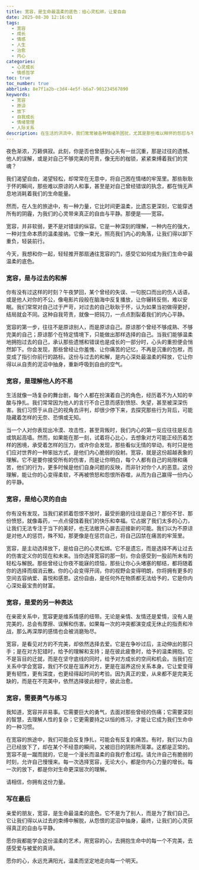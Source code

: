 ```yaml
---
title: 宽容，是生命最温柔的底色：给心灵松绑，让爱自由
date: 2025-08-30 12:16:01
tags:
  - 宽容
  - 成长
  - 情感
  - 人生
  - 治愈
  - 内心
categories:
  - 心灵成长
  - 情感哲学
toc: true
toc_number: true
abbrlink: 8e7f1a2b-c3d4-4e5f-b6a7-901234567890
keywords:
  - 宽容
  - 原谅
  - 放下
  - 自我成长
  - 情绪管理
  - 人际关系
description: 在生活的洪流中，我们常常被各种情绪所困扰，尤其是那些难以释怀的怨怼与不甘。然而，有一种力量，它能穿透所有的阴霾，为我们的心灵带来真正的自由与平静，那便是宽容。本文将带你深入探索宽容的真谛，感受它如何成为我们生命中最温柔的底色，引导我们与过去和解，理解他人，最终让爱在心中自由流淌。
---
```


夜色渐浓，万籁俱寂。此刻，你是否也曾感到心头有一丝沉重，那是过往的遗憾、他人的误解，或是对自己不够完美的苛责，像无形的枷锁，紧紧束缚着我们的灵魂？

我们渴望自由，渴望轻松，却常常在无意中，将自己困在情绪的牢笼里。那些耿耿于怀的瞬间，那些难以原谅的人和事，甚至是对自己曾经错误的执念，都在悄无声息地消耗着我们的生命能量。

然而，在人生的旅途中，有一种力量，它比时间更温柔，比遗忘更深刻，它能穿透所有的阴霾，为我们的心灵带来真正的自由与平静。那便是——宽容。

宽容，并非软弱，更不是对错误的纵容。它是一种深刻的理解，一种内在的强大，一种对生命本质的温柔接纳。它像一束光，照亮我们内心的角落，让我们得以卸下重负，轻装前行。

今天，我想和你一起，轻轻推开那扇通往宽容的门，感受它如何成为我们生命中最温柔的底色。

### 宽容，是与过去的和解

你有没有过这样的时刻？午夜梦回，某个曾经的失误、一句脱口而出的伤人话语，或是他人对你的不公，像电影片段般在脑海中反复播放，让你辗转反侧，难以安眠。我们常常对自己过于严苛，对过去的自己耿耿于怀，认为如果当初做得更好，结局就会不同。这种自我苛责，就像一把钝刀，一点点割裂着我们的内心平静。

宽容的第一步，往往不是原谅别人，而是原谅自己。原谅那个曾经不够成熟、不够完美的自己；原谅那个在特定情境下，只能做出那样选择的自己。当我们能够温柔地拥抱过去的自己，承认那些遗憾和错误也是成长的一部分时，心头的重担便会悄然卸下。你会发现，那些曾经让你羞愧、让你痛苦的记忆，不再是沉重的包袱，而变成了指引你前行的路标。这份与过去的和解，是内心深处最温柔的释放，它让你得以从自责的泥沼中抽身，重新呼吸到自由的空气。

### 宽容，是理解他人的不易

生活就像一场复杂的舞台剧，每个人都在扮演着自己的角色，经历着不为人知的辛酸与挣扎。我们常常因为他人的言行不合己意而感到愤怒、失望，甚至被深深伤害。我们习惯于从自己的视角去评判，却很少停下来，去探究那些行为背后，可能隐藏着怎样的无奈、恐惧或无知。

当一个人对你表现出冷漠、攻击性，甚至背叛时，我们内心的第一反应往往是反击或筑起高墙。然而，如果能在那一刻，试着将心比心，去想象对方可能正经历着怎样的困境，承受着怎样的压力，或许你会发现，那些看似无情的举动，有时只是他们应对世界的一种笨拙方式，是他们内心脆弱的投射。宽容，就是这份超越表象的理解。它不是要你接受所有的伤害，而是让你明白，每个人都有自己的局限和痛苦，他们的行为，更多时候是他们自身问题的反映，而非针对你个人的恶意。这份理解，能让你的心变得柔软，不再被愤怒和怨恨所吞噬，从而为自己赢得一份内心的平静。

### 宽容，是给心灵的自由

你有没有发现，当我们紧抓着怨恨不放时，最受折磨的往往是自己？那份不甘、那份愤怒，就像毒药，一点点侵蚀着我们的快乐和幸福。它占据了我们太多的心力，让我们无法专注于当下的美好，也无法敞开心扉去迎接新的可能。我们以为不原谅是对他人的惩罚，殊不知，那更像是在惩罚自己，将自己囚禁在痛苦的牢笼里。

宽容，是主动选择放下，是给自己的心灵松绑。它不是遗忘，而是选择不再让过去的伤害定义你的现在和未来。当你选择宽容的那一刻，你会感受到一股前所未有的轻松与解脱。那些曾经让你夜不能寐的烦恼，那些让你心头堵塞的郁结，都将随着你的选择而烟消云散。你的心会变得开阔，你的视野会变得明朗，你将拥有更多的空间去容纳爱、喜悦和感恩。这份自由，是任何外在物质都无法给予的，它是你内心深处最宝贵的财富。

### 宽容，是爱的另一种表达

在亲密关系中，宽容更是维系情感的纽带。无论是亲情、友情还是爱情，没有人是完美的，总会有摩擦、误解和伤害。如果每一次的冲突都演变成无休止的指责和冷战，那么再深厚的感情也会被消磨殆尽。

宽容，是看见对方的不完美，却依然选择去爱。它是在争吵过后，主动伸出的那只手；是在对方犯错时，给予的理解和支持；是在彼此疲惫时，给予的温柔拥抱。它不是盲目的迁就，而是在坚守底线的同时，给予对方成长的空间和机会。当我们在关系中学会宽容，我们不仅是在滋养对方，更是在滋养这份关系本身。它让爱变得更有韧性，更有深度，也更经得起时间的考验。因为真正的爱，从来都不是完美无缺的，而是在不完美中，依然选择彼此相守，彼此治愈。

### 宽容，需要勇气与练习

我知道，宽容并非易事。它需要巨大的勇气，去面对那些曾经的伤痛；它需要深刻的智慧，去理解人性的复杂；它更需要持之以恒的练习，才能让它成为我们生命中的一种习惯。

在宽容的旅途中，我们可能会反复挣扎，可能会有反复的痛苦。有时，我们以为自己已经放下了，却在某个不经意的瞬间，又被旧日的阴影所笼罩。这都是正常的。宽容不是一蹴而就的，它是一个漫长而温柔的自我疗愈过程。请允许自己有脆弱的时刻，允许自己慢慢来。每一次选择宽容，无论大小，都是你内心力量的增长。每一次的放下，都是你对生命更深层次的理解。

请相信，你拥有这份力量。

### 写在最后

亲爱的朋友，宽容，是生命最温柔的底色。它不是为了别人，而是为了我们自己。它让我们得以从过去的束缚中解脱，从怨恨的泥沼中抽身，最终，让我们的心灵获得真正的自由与平静。

愿你我都能学会这份温柔的艺术，用宽容的心，去拥抱生命中的每一个不完美，去感受爱与被爱的真谛。

愿你的心，永远充满阳光，温柔而坚定地走向每一个明天。